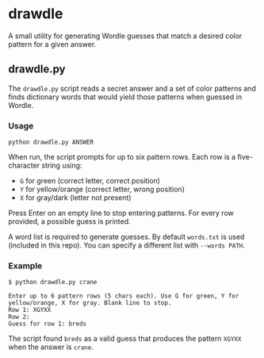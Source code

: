 # drawdle

A small utility for generating Wordle guesses that match a desired color pattern for a given answer.

## drawdle.py

The `drawdle.py` script reads a secret answer and a set of color patterns and finds dictionary words that would yield those patterns when guessed in Wordle.

### Usage

```
python drawdle.py ANSWER

```

When run, the script prompts for up to six pattern rows. Each row is a five-character string using:

- `G` for green (correct letter, correct position)
- `Y` for yellow/orange (correct letter, wrong position)
- `X` for gray/dark (letter not present)

Press Enter on an empty line to stop entering patterns. For every row provided, a possible guess is printed.

A word list is required to generate guesses. By default `words.txt` is used (included in this repo). You can specify a different list with `--words PATH`.

### Example

```
$ python drawdle.py crane

Enter up to 6 pattern rows (5 chars each). Use G for green, Y for yellow/orange, X for gray. Blank line to stop.
Row 1: XGYXX
Row 2:
Guess for row 1: breds
```

The script found `breds` as a valid guess that produces the pattern `XGYXX` when the answer is `crane`.
